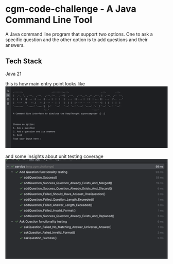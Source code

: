 
# cgm-code-challenge - A Java Command Line Tool 

A Java command line program that support two options. One to ask a specific question and the other option is to add questions and their answers.


## Tech Stack

 Java 21
 
 this is how main entry point looks like
 ![screenshot](cgm-main-run.png)
 
 and some insights about unit testing coverage
 ![screenshot](cgm-test.png)
